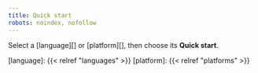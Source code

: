```yaml
---
title: Quick start
robots: noindex, nofollow
---
```


Select a [language][] or [platform][], then choose its **Quick start**.

[language]: {{< relref "languages" >}}
[platform]: {{< relref "platforms" >}}
